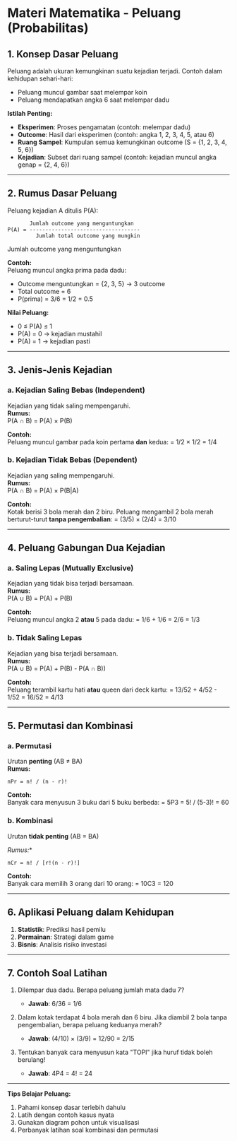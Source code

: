 # Materi Matematika - Peluang (Probabilitas)

## 1. Konsep Dasar Peluang
Peluang adalah ukuran kemungkinan suatu kejadian terjadi. Contoh dalam kehidupan sehari-hari:
- Peluang muncul gambar saat melempar koin
- Peluang mendapatkan angka 6 saat melempar dadu

**Istilah Penting:**
- **Eksperimen**: Proses pengamatan (contoh: melempar dadu)
- **Outcome**: Hasil dari eksperimen (contoh: angka 1, 2, 3, 4, 5, atau 6)
- **Ruang Sampel**: Kumpulan semua kemungkinan outcome (S = {1, 2, 3, 4, 5, 6})
- **Kejadian**: Subset dari ruang sampel (contoh: kejadian muncul angka genap = {2, 4, 6})

---

## 2. Rumus Dasar Peluang
Peluang kejadian A ditulis P(A):

```
       Jumlah outcome yang menguntungkan
P(A) = -----------------------------------
         Jumlah total outcome yang mungkin
```

Jumlah outcome yang menguntungkan

**Contoh:**  
Peluang muncul angka prima pada dadu:
- Outcome menguntungkan = {2, 3, 5} → 3 outcome
- Total outcome = 6
- P(prima) = 3/6 = 1/2 = 0.5

**Nilai Peluang:**
- 0 ≤ P(A) ≤ 1
- P(A) = 0 → kejadian mustahil
- P(A) = 1 → kejadian pasti

---

## 3. Jenis-Jenis Kejadian
### a. Kejadian Saling Bebas (Independent)
Kejadian yang tidak saling mempengaruhi.  
**Rumus:**  
P(A ∩ B) = P(A) × P(B)

**Contoh:**  
Peluang muncul gambar pada koin pertama **dan** kedua:
= 1/2 × 1/2 = 1/4

### b. Kejadian Tidak Bebas (Dependent)
Kejadian yang saling mempengaruhi.  
**Rumus:**  
P(A ∩ B) = P(A) × P(B|A)

**Contoh:**  
Kotak berisi 3 bola merah dan 2 biru. Peluang mengambil 2 bola merah berturut-turut **tanpa pengembalian**:
= (3/5) × (2/4) = 3/10

---

## 4. Peluang Gabungan Dua Kejadian
### a. Saling Lepas (Mutually Exclusive)
Kejadian yang tidak bisa terjadi bersamaan.  
**Rumus:**  
P(A ∪ B) = P(A) + P(B)

**Contoh:**  
Peluang muncul angka 2 **atau** 5 pada dadu:
= 1/6 + 1/6 = 2/6 = 1/3

### b. Tidak Saling Lepas
Kejadian yang bisa terjadi bersamaan.  
**Rumus:**  
P(A ∪ B) = P(A) + P(B) - P(A ∩ B))

**Contoh:**  
Peluang terambil kartu hati **atau** queen dari deck kartu:
= 13/52 + 4/52 - 1/52 = 16/52 = 4/13

---

## 5. Permutasi dan Kombinasi
### a. Permutasi
Urutan **penting** (AB ≠ BA)  
**Rumus:**  

```
nPr = n! / (n - r)!
```
**Contoh:**  
Banyak cara menyusun 3 buku dari 5 buku berbeda:
= 5P3 = 5! / (5-3)! = 60

### b. Kombinasi
Urutan **tidak penting** (AB = BA)  

*Rumus:**  
```
nCr = n! / [r!(n - r)!]
```

**Contoh:**  
Banyak cara memilih 3 orang dari 10 orang:
= 10C3 = 120

---

## 6. Aplikasi Peluang dalam Kehidupan
1. **Statistik**: Prediksi hasil pemilu
2. **Permainan**: Strategi dalam game
3. **Bisnis**: Analisis risiko investasi

---

## 7. Contoh Soal Latihan
1. Dilempar dua dadu. Berapa peluang jumlah mata dadu 7?
   - **Jawab**: 6/36 = 1/6

2. Dalam kotak terdapat 4 bola merah dan 6 biru. Jika diambil 2 bola tanpa pengembalian, berapa peluang keduanya merah?
   - **Jawab**: (4/10) × (3/9) = 12/90 = 2/15

3. Tentukan banyak cara menyusun kata "TOPI" jika huruf tidak boleh berulang!
   - **Jawab**: 4P4 = 4! = 24

---

**Tips Belajar Peluang:**
1. Pahami konsep dasar terlebih dahulu
2. Latih dengan contoh kasus nyata
3. Gunakan diagram pohon untuk visualisasi
4. Perbanyak latihan soal kombinasi dan permutasi